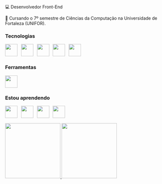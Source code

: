 💻 Desenvolvedor Front-End

📖 Cursando o 7º semestre de Ciências da Computação na Universidade de Fortaleza (UNIFOR).


### Tecnologias

<img src="https://cdn.jsdelivr.net/gh/devicons/devicon/icons/html5/html5-original.svg" width="40" heigth="40"/> &nbsp; <img src="https://cdn.jsdelivr.net/gh/devicons/devicon/icons/css3/css3-original.svg" width="40" heigth="40"/> &nbsp; <img src="https://cdn.jsdelivr.net/gh/devicons/devicon/icons/javascript/javascript-original.svg" width="40" heigth="40"/> &nbsp; <img src="https://cdn.jsdelivr.net/gh/devicons/devicon/icons/python/python-original.svg" width="40" heigth="40"/> &nbsp; <img src="https://cdn.jsdelivr.net/gh/devicons/devicon/icons/java/java-original.svg" width="40" heigth="40"/> 

### Ferramentas 

<img src="https://cdn.jsdelivr.net/gh/devicons/devicon/icons/vscode/vscode-original.svg" width="40" heigth="40"/>

### Estou aprendendo

<img src="https://cdn.jsdelivr.net/gh/devicons/devicon/icons/react/react-original.svg" width="40" heigth="40"/> &nbsp; <img src="https://cdn.jsdelivr.net/gh/devicons/devicon/icons/angularjs/angularjs-original.svg" width="40" heigth="40"/> &nbsp; <img src="https://cdn.jsdelivr.net/gh/devicons/devicon/icons/jquery/jquery-original.svg" width="40" heigth="40"/> &nbsp; <img src="https://cdn.jsdelivr.net/gh/devicons/devicon/icons/bootstrap/bootstrap-original.svg" width="40" heigth="40"/>

<div>
<a href="https://github.com/VictorTmelo">
<img height="180em" src="https://github-readme-stats.vercel.app/api/top-langs/?username=VictorTmelo&layout=compact&langs_count=7&theme=default"/>
<img height="180em" src="https://github-readme-stats.vercel.app/api?username=VictorTmelo&show_icons=true&theme=default&include_all_commits=true&count_private=true"/>
</div>

<!--
**VictorTmelo/VictorTmelo** is a ✨ _special_ ✨ repository because its `README.md` (this file) appears on your GitHub profile.

Here are some ideas to get you started:

- 🔭 I’m currently working on ...
- 🌱 I’m currently learning ...
- 👯 I’m looking to collaborate on ...
- 🤔 I’m looking for help with ...
- 💬 Ask me about ...
- 📫 How to reach me: ...
- 😄 Pronouns: ...
- ⚡ Fun fact: ...
-->

